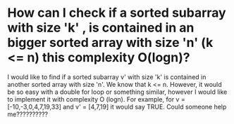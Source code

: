 
# How can I check if a sorted subarray with size 'k' , is contained in an bigger sorted array with size 'n' (k <= n) this complexity O(logn)?

I would like to find if a sorted subarray v' with size 'k' is contained in another sorted array with size 'n'. We know that k <= n. However, it would be so easy with a double for loop or something similar, however I would like to implement it with complexity O (logn).
For example, for v = [-10,-3,0,4,7,19,33] and v' = [4,7,19] it would say TRUE.
Could someone help me??????????

        